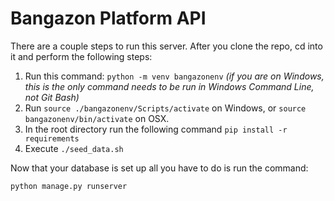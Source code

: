 # Bangazon Platform API

There are a couple steps to run this server. After you clone the repo, cd into it and perform the following steps:
1. Run this command: ```python -m venv bangazonenv``` _(if you are on Windows, this is the only command needs to be run in Windows Command Line, not Git Bash)_
1. Run `source ./bangazonenv/Scripts/activate` on Windows, or `source bangazonenv/bin/activate` on OSX.
1. In the root directory run the following command
    `pip install -r requirements`
1. Execute `./seed_data.sh`

Now that your database is set up all you have to do is run the command:

```sh
python manage.py runserver
```
